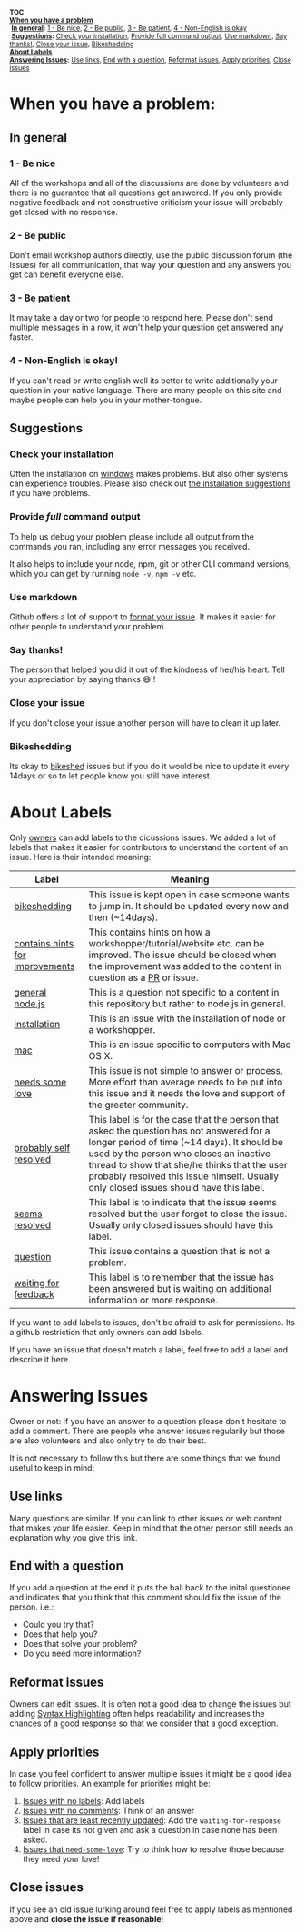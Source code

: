 <sub>
<b>TOC</b><br/>
<b><a href="#when-you-have-a-problem">When you have a problem</a><br/></b>
&nbsp;<b><a href="#in-general">In general</a>:</b> <a href="#1---be-nice">1 - Be nice</a>, <a href="#2---be-public">2 - Be public</a>, <a href="#3---be-patient">3 - Be patient</a>, <a href="#4---non-english-is-okay">4 - Non-English is okay</a><br/>
&nbsp;<b><a href="#suggestions">Suggestions</a>:</b> <a href="#check-your-installation">Check your installation</a>, <a href="#provide-full-command-output">Provide full command output</a>, <a href="#use-markdown">Use markdown</a>, <a href="#say-thanks">Say thanks!</a>, <a href="#close-your-issue">Close your issue</a>, <a href="#bikeshedding">Bikeshedding</a><br/>
<b><a href="#about-labels">About Labels</a><br/></b>
<b><a href="#answering-issues">Answering Issues</a>:</b> <a href="#use-links">Use links</a>, <a href="#end-with-a-question">End with a question</a>, <a href="#reformat-issues">Reformat issues</a>, <a href="#apply-priorities">Apply priorities</a>, <a href="#close-issues">Close issues</a>
</sub>

# When you have a problem:

## In general

### 1 - Be nice

All of the workshops and all of the discussions are done by volunteers and there is no guarantee that all questions get answered. If you only provide negative feedback and not constructive criticism your issue will probably get closed with no response.

### 2 - Be public

Don't email workshop authors directly, use the public discussion forum (the Issues) for all communication, that way your question and any answers you get can benefit everyone else.

### 3 - Be patient

It may take a day or two for people to respond here. Please don't send multiple messages in a row, it won't help your question get answered any faster.

### 4 - Non-English is okay!

If you can't read or write english well its better to write additionally your question in your native language. There are many people on this site and maybe people can help you in your mother-tongue.

## Suggestions

### Check your installation

Often the installation on [windows](https://github.com/nodeschool/discussions/issues?q=is%3Aissue+label%3Awindows+) makes problems. But also other systems can experience troubles. Please also check out [the installation suggestions](https://github.com/nodeschool/discussions/wiki/Installation-suggestions) if you have problems.

### Provide *full* command output

To help us debug your problem please include all output from the commands you ran, including any error messages you received.

It also helps to include your node, npm, git or other CLI command versions, which you can get by running `node -v`, `npm -v` etc.

### Use markdown

Github offers a lot of support to [format your issue](https://help.github.com/articles/github-flavored-markdown/). It makes it easier for other people to understand your problem.

### Say thanks!

The person that helped you did it out of the kindness of her/his heart. Tell your appreciation by saying thanks :smile: !

### Close your issue

If you don't close your issue another person will have to clean it up later.

### Bikeshedding

Its okay to [bikeshed](http://en.wiktionary.org/wiki/bikeshedding) issues but if you do it would be nice to update it every 14days or so to let people know you still have interest.

# About Labels

Only [owners](https://github.com/orgs/nodeschool/teams/owners) can add labels to the dicussions issues. We added a lot of labels that makes it easier for contributors to understand the content of an issue. Here is their intended meaning:

| Label | Meaning |
| ----- | ------- |
| [bikeshedding](https://github.com/nodeschool/discussions/issues?q=is%3Aissue+is%3Aopen+label%3Abikeshedding) | This issue is kept open in case someone wants to jump in. It should be updated every now and then (~14days). |
| [contains hints for improvements](https://github.com/nodeschool/discussions/issues?q=is%3Aissue+is%3Aopen+label%3Acontains-hint-for-improvement) | This contains hints on how a workshopper/tutorial/website etc. can be improved. The issue should be closed when the improvement was added to the content in question as a [PR](https://help.github.com/articles/using-pull-requests/) or issue. |
| [general node.js](https://github.com/nodeschool/discussions/issues?q=is%3Aissue+is%3Aopen+label%3Ageneral-node.js) | This is a question not specific to a content in this repository but rather to node.js in general. |
| [installation](https://github.com/nodeschool/discussions/issues?q=is%3Aissue+is%3Aopen+label%3Ainstallation) | This is an issue with the installation of node or a workshopper. |
| [mac](https://github.com/nodeschool/discussions/issues?q=is%3Aissue+is%3Aopen+label%3Amac) | This is an issue specific to computers with Mac OS X. |
| [needs some love](https://github.com/nodeschool/discussions/issues?q=is%3Aissue+is%3Aopen+label%3Aneeds-some-love+) | This issue is not simple to answer or process. More effort than average needs to be put into this issue and it needs the love and support of the greater community. | 
| [probably self resolved](https://github.com/nodeschool/discussions/issues?q=is%3Aissue+is%3Aclosed+label%3Aprobably-self-resolved) | This label is for the case that the person that asked the question has not answered for a longer period of time (~14 days). It should be used by the person who closes an inactive thread to show that she/he thinks that the user probably resolved this issue himself. Usually only closed issues should have this label. |
| [seems resolved](https://github.com/nodeschool/discussions/issues?q=is%3Aissue+is%3Aclosed+label%3Aseems-resolved) | This label is to indicate that the issue seems resolved but the user forgot to close the issue. Usually only closed issues should have this label. |
| [question](https://github.com/nodeschool/discussions/issues?q=is%3Aissue+label%3Aquestion+is%3Aopen) | This issue contains a question that is not a problem. |
| [waiting for feedback](https://github.com/nodeschool/discussions/issues?q=is%3Aissue+is%3Aopen+label%3Awaiting-for-feedback) | This label is to remember that the issue has been answered but is waiting on additional information or more response. |

If you want to add labels to issues, don't be afraid to ask for permissions. Its a github restriction that only owners can add labels.

If you have an issue that doesn't match a label, feel free to add a label and describe it here.

# Answering Issues

Owner or not: If you have an answer to a question please don't hesitate to add a comment. There are people who answer issues regularily but those are also volunteers and also only try to do their best.

It is not necessary to follow this but there are some things that we found useful to keep in mind:

## Use links

Many questions are similar. If you can link to other issues or web content that makes your life easier. Keep in mind that the other person still needs an explanation why you give this link.

## End with a question

If you add a question at the end it puts the ball back to the inital questionee and indicates that you think that this comment should fix the issue of the person. i.e.:

 - Could you try that?
 - Does that help you?
 - Does that solve your problem?
 - Do you need more information?

## Reformat issues

Owners can edit issues. It is often not a good idea to change the issues but adding [Syntax Highlighting](https://help.github.com/articles/github-flavored-markdown/#syntax-highlighting) often helps readability and increases the chances of a good response so that we consider that a good exception.

## Apply priorities

In case you feel confident to answer multiple issues it might be a good idea to follow priorities. An example for priorities might be:

1. [Issues with no labels](https://github.com/nodeschool/discussions/issues?q=is%3Aissue+is%3Aopen++labels+): Add labels
2. [Issues with no comments](https://github.com/nodeschool/discussions/issues?q=is%3Aopen+is%3Aissue+comments%3A0+): Think of an answer
3. [Issues that are least recently updated](https://github.com/nodeschool/discussions/issues?q=is%3Aissue+is%3Aopen+no%3Alabels): Add the `waiting-for-response` label in case its not given and ask a question in case none has been asked.
4. [Issues that `need-some-love`](https://github.com/nodeschool/discussions/issues?q=is%3Aopen+is%3Aissue+label%3Aneeds-some-love): Try to think how to resolve those because they need your love!

## Close issues

If you see an old issue lurking around feel free to apply labels as mentioned above and **close the issue if reasonable**!
